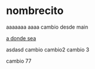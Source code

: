 # nombrecito
aaaaaaa aaaa
cambio desde main

[a donde sea](http://www.as.com)

asdasd
cambio
cambio2
cambio 3

cambio 77